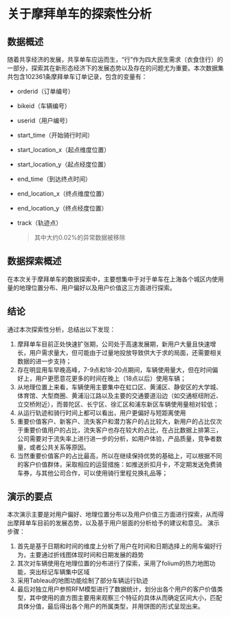 # 关于摩拜单车的探索性分析

## 数据概述
随着共享经济的发展，共享单车应运而生，“行”作为四大民生需求（衣食住行）的一部分，探索其在新形态经济下的发展态势以及存在的问题尤为重要。本次数据集共包含102361条摩拜单车订单记录，包含的变量有：
- orderid（订单编号）
- bikeid（车辆编号）
- userid（用户编号）
- start_time（开始骑行时间）
- start_location_x（起点维度位置）
- start_location_y（起点经度位置）
- end_time（到达终点时间）
- end_location_x（终点维度位置）
- end_location_y（终点经度位置）
- track（轨迹点）

  > 其中大约0.02%的异常数据被移除

## 数据探索概述
在本次关于摩拜单车的数据探索中，主要想集中于对于单车在上海各个城区内使用量的地理位置分布、用户偏好以及用户价值这三方面进行探索。

## 结论

通过本次探索性分析，总结出以下发现：

1. 摩拜单车目前正处快速扩张期，公司处于高速发展期，新用户大量且快速增长，用户需求量大，但可能由于过量地投放导致供大于求的局面，还需要相关数据的进一步支持；
2. 存在明显用车早晚高峰，7-9点和18-20点期间，车辆使用量大，但在时间偏好上，用户更愿意花更多的时间在晚上（18点以后）使用车辆；
3. 从地理位置上来看，车辆使用主要集中在虹口区、黄浦区、静安区的大学城、体育馆、大型商圈、黄浦沿江路以及主要的交通要道沿边（如交通枢纽附近、立交桥附近），而普陀区、长宁区、徐汇区和浦东新区车辆使用量相对较低；
4. 从运行轨迹和骑行时间上都可以看出，用户更偏好与短距离使用
5. 重要价值客户、新客户、流失客户和潜力客户的占比较大，新用户的占比仅次于重要价值用户的占比，流失客户也存在较大的占比，在占比数据上排第三，公司需要对于流失率上进行进一步的分析，如用户体验，产品质量，竞争者数量，或者公共关系等原因。
6. 当然重要价值客户的占比最高，所以在继续保持优势的基础上，可以根据不同的客户价值群体，采取相应的运营措施：如推送折扣月卡，不定期发送免费骑车券，与其他公司合作，可以使用骑行里程兑换礼品等；


## 演示的要点

本次演示主要是对用户偏好、地理位置分布以及用户价值三方面进行探索，从而得出摩拜单车目前的发展态势，以及基于用户层面的分析给予的建议和意见。
演示步骤：

1. 首先是基于日期和时间的维度上分析了用户在时间和日期选择上的用车偏好行为，主要通过折线图体现时间和日期发展的趋势
2. 其次对车辆使用在地理位置的分布进行了探索，采用了folium的热力地图功能，突出标记车辆集中区域
3. 采用Tableau的地图功能绘制了部分车辆运行轨迹
4. 最后对独立用户参照RFM模型进行了数据统计，划分出各个用户的客户价值类型，其中使用的直方图主要用来观察三个特征的具体从而确定区间大小，匹配具体分值，最后得出各个用户的所属类型，并用饼图的形式呈现出来。
